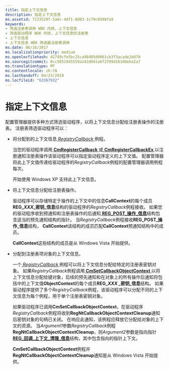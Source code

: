 ```yaml
---
title: 指定上下文信息
description: 指定上下文信息
ms.assetid: 7133529f-5a6c-4df1-8d03-1c79c0d98fa9
keywords:
- 筛选注册表调用 WDK 内核，上下文信息
- 筛选驱动程序 WDK 内核，上下文信息的注册表
- 上下文信息
- 上下文信息 WDK 筛选器注册表调用
ms.date: 06/16/2017
ms.localizationpriority: medium
ms.openlocfilehash: 42749cfe5bc25ca98405d0061cb3f3acade2dd70
ms.sourcegitcommit: 0cc5051945559a242d941a6f2799d161d8eba2a7
ms.translationtype: MT
ms.contentlocale: zh-CN
ms.lasthandoff: 04/23/2019
ms.locfileid: "63367932"
---
```

# <a name="specifying-context-information"></a>指定上下文信息


配置管理器提供多种方式筛选驱动程序，以将上下文信息分配给注册表操作的注册表。 注册表筛选驱动程序可以：

-   将分配到的上下文信息[ *RegistryCallback* ](https://msdn.microsoft.com/library/windows/hardware/ff560903)例程。

    当您的驱动程序调用[ **CmRegisterCallback** ](https://msdn.microsoft.com/library/windows/hardware/ff541918)或[ **CmRegisterCallbackEx** ](https://msdn.microsoft.com/library/windows/hardware/ff541921)以注册通知注册表操作该驱动程序可以指定驱动程序定义的上下文值。 配置管理器将此上下文值传递给驱动程序的*RegistryCallback*例程的配置管理器调用例程每次。

    开始使用 Windows XP 支持此上下文信息。

-   将上下文信息分配给注册表操作。

    驱动程序可以存储特定于操作的上下文中的信息**CallContext**的每个成员**REG\_*XXX*\_密钥\_信息**结构的驱动程序的*RegistryCallback*例程接收。 如果您的驱动程序收到预通知和注册表操作的后通知[ **REG\_POST\_操作\_信息**](https://msdn.microsoft.com/library/windows/hardware/ff560971)结构包含适当的预先通知结构的指针。 当*RegistryCallback*例程接收**REG\_POST\_操作\_信息**结构， **CallContext**该结构的成员匹配**CallContext**预通知结构中的成员。

    **CallContext**这些结构的成员是从 Windows Vista 开始提供。

-   分配到注册表项对象的上下文信息。

    一个[ *RegistryCallback* ](https://msdn.microsoft.com/library/windows/hardware/ff560903)例程可以将上下文信息分配给特定的注册表密钥对象。 如果*RegistryCallback*例程调用[ **CmSetCallbackObjectContext** ](https://msdn.microsoft.com/library/windows/hardware/ff541924)以将上下文信息分配给键对象，后续的预先通知和在对象上的所有操作后通知将包括中的上下文值**ObjectContext**的每个成员**REG\_*XXX* \_密钥\_信息**结构。 如果驱动程序提供了多个*RegistryCallback*例程，该驱动程序可以分配不同的上下文信息为每个例程，用于单个注册表密钥对象。

    如果驱动程序已调用**CmSetCallbackObjectContext**，在驱动程序*RegistryCallback*例程将收到**RegNtCallbackObjectContextCleanup**通知后密钥对象的句柄已关闭。 在响应此通知，该例程应释放它分配给对象的上下文的资源。 当*Argument1*参数*RegistryCallback*例程**RegNtCallbackObjectContextCleanup**，则*Argument2*参数是指向指针[ **REG\_回调\_上下文\_清理\_信息**](https://msdn.microsoft.com/library/windows/hardware/ff560919)结构，其中包含指向的指针上下文。

    **CmSetCallbackObjectContext**例程并**RegNtCallbackObjectContextCleanup**通知是从 Windows Vista 开始提供。

 

 




